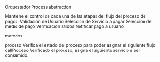 Orquestador
Process abstraction

Mantiene el control de cada una de las etapas del flujo del proceso de pagos.
Validacion de Usuario
Seleccion de Servicio a pagar
Seleccion de medio de pago
Verificacion saldos
Notificar pago a usuario


metodos


proceso
  Verifica el estado del proceso para poder asignar el siguiente flujo
callProceso
  Verificado el proceso, asigna el siguiente servicio a ser consumido.

  
